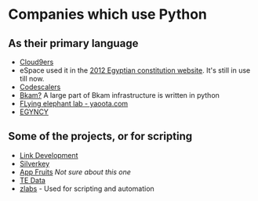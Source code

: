 # Companies which use Python

## As their primary language
- [Cloud9ers](http://www.cloud9ers.com/)
- eSpace used it in the [2012 Egyptian constitution website](https://github.com/espace/sharek). It's still in use till now.
- [Codescalers](http://www.codescalers.com)
- [Bkam?](http://www.bkam.com) A large part of Bkam infrastructure is written in python
- [FLying elephant lab - yaoota.com](http://www.yaoota.com)
- [EGYNCY](http://egyncy.com/)

## Some of the projects, or for scripting
- [Link Development](http://www.linkdev.com/solutions/open-source-solutions/)
- [Silverkey](http://www.silverkeytech.com/)
- [App Fruits](http://www.appfruits.me/) _Not sure about this one_
- [TE Data](http://www.tedata.net/)
- [zlabs](http://zla.bs/) - Used for scripting and automation
